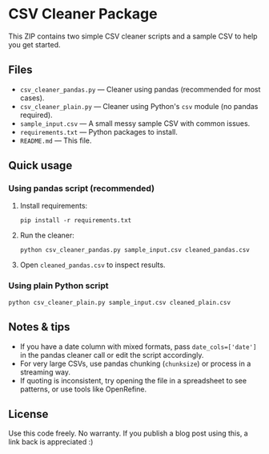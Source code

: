 # CSV Cleaner Package

This ZIP contains two simple CSV cleaner scripts and a sample CSV to help you get started.

## Files
- `csv_cleaner_pandas.py` — Cleaner using pandas (recommended for most cases).
- `csv_cleaner_plain.py` — Cleaner using Python's `csv` module (no pandas required).
- `sample_input.csv` — A small messy sample CSV with common issues.
- `requirements.txt` — Python packages to install.
- `README.md` — This file.

## Quick usage

### Using pandas script (recommended)
1. Install requirements:
   ```
   pip install -r requirements.txt
   ```
2. Run the cleaner:
   ```
   python csv_cleaner_pandas.py sample_input.csv cleaned_pandas.csv
   ```
3. Open `cleaned_pandas.csv` to inspect results.

### Using plain Python script
   ```
   python csv_cleaner_plain.py sample_input.csv cleaned_plain.csv
   ```

## Notes & tips
- If you have a date column with mixed formats, pass `date_cols=['date']` in the pandas cleaner call or edit the script accordingly.
- For very large CSVs, use pandas chunking (`chunksize`) or process in a streaming way.
- If quoting is inconsistent, try opening the file in a spreadsheet to see patterns, or use tools like OpenRefine.

## License
Use this code freely. No warranty. If you publish a blog post using this, a link back is appreciated :)
